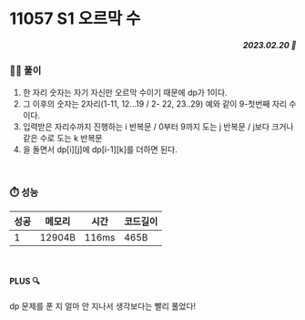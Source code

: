 # 11057 S1 오르막 수
##### <p align="right"> 2023.02.20 📆 </p>


### 👩‍🏫 풀이
1.  한 자리 숫자는 자기 자신만 오르막 수이기 때문에 dp가 1이다.
2.  그 이후의 숫자는 2자리(1-11, 12...19 / 2- 22, 23..29) 예와 같이 9-첫번째 자리 수 이다.
3.  입력받은 자리수까지 진행하는 i 반복문 / 0부터 9까지 도는 j 반복문 / j보다 크거나 같은 수로 도는 k 반복문
4.  을 돌면서 dp[i][j]에 dp[i-1][k]를 더하면 된다.

<br>

### ⏱️ 성능
<!-- 테이블 -->
성공 |메모리 | 시간 | 코드길이
---|---|---|---|
1|12904B|116ms|465B

<br>

#### PLUS 🔍
dp 문제를 푼 지 얼마 안 지나서 생각보다는 빨리 풀었다!
